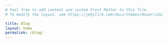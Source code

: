 ```yaml
---
# Feel free to add content and custom Front Matter to this file.
# To modify the layout, see https://jekyllrb.com/docs/themes/#overriding-theme-defaults

title: Blog
layout: home
permalink: /blog/
---
```

